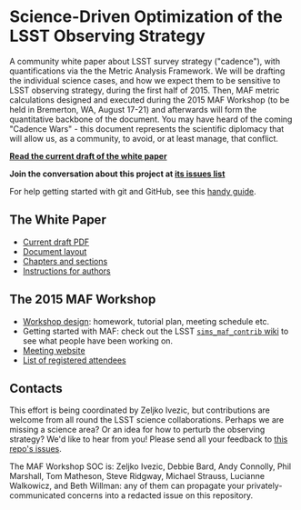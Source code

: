 # Science-Driven Optimization of the LSST Observing Strategy

A community white paper about LSST survey strategy ("cadence"), with quantifications via the the Metric Analysis Framework. We will be drafting the individual science cases, and how we expect them to be sensitive to LSST observing strategy, during the first half of 2015. Then, MAF metric calculations designed and executed during the 2015 MAF Workshop (to be held in Bremerton, WA, August 17-21) and afterwards will form the quantitative backbone of the document. You may have heard of the coming  "Cadence Wars" - this document represents the scientific diplomacy that will allow us, as a community, to avoid, or at least manage, that conflict.

**[Read the current draft of the white paper](https://github.com/LSSTScienceCollaborations/ObservingStrategy/blob/master/whitepaper/LSST_Observing_Strategy_White_Paper.pdf)**

**Join the conversation about this project at [its issues list](https://github.com/LSSTScienceCollaborations/ObservingStrategy/issues)**

For help getting started with git and GitHub, see this [handy guide](https://github.com/drphilmarshall/GettingStarted#top).

## The White Paper

* [Current draft PDF](https://github.com/LSSTScienceCollaborations/ObservingStrategy/blob/master/whitepaper/LSST_Observing_Strategy_White_Paper.pdf)
* [Document layout](https://github.com/LSSTScienceCollaborations/ObservingStrategy/blob/master/whitepaper/notes/whitepaper-design.md)
* [Chapters and sections](https://github.com/LSSTScienceCollaborations/ObservingStrategy/blob/master/whitepaper/notes/chapter-template.md)
* [Instructions for authors](https://github.com/LSSTScienceCollaborations/ObservingStrategy/blob/master/whitepaper/README.md)

## The 2015 MAF Workshop 

* [Workshop design](https://github.com/LSSTScienceCollaborations/ObservingStrategy/blob/master/workshop/notes/design.md): homework, tutorial plan, meeting schedule etc.
* Getting started with MAF: check out the LSST [`sims_maf_contrib` wiki](https://github.com/LSST-nonproject/sims_maf_contrib/wiki) to see what people have been working on.
* [Meeting website](http://lsstsciencecollaborations.github.io/ObservingStrategy/)
* [List of registered attendees](https://project.lsst.org/meetings/lsst2015/cadence-registrations)

## Contacts

This effort is being coordinated by Zeljko Ivezic, but contributions are welcome from all round the LSST science collaborations. Perhaps we are missing a science area? Or an idea for how to perturb the observing strategy? We'd like to hear from you! Please send all your feedback to [this repo's issues](https://github.com/LSSTScienceCollaborations/ObservingStrategy/issues/new).

The MAF Workshop SOC is: Zeljko Ivezic, Debbie Bard, Andy Connolly, Phil Marshall, Tom Matheson, Steve Ridgway, Michael Strauss, Lucianne Walkowicz, and Beth Willman: any of them can propagate your privately-communicated concerns into a redacted issue on this repository.


